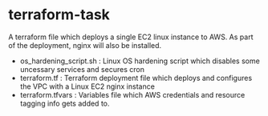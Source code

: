 # terraform-task

A terraform file which deploys a single EC2 linux instance to AWS.
As part of the deployment, nginx will also be installed.



- os_hardening_script.sh : Linux OS hardening script which disables some uncessary services and secures cron
- terraform.tf           : Terraform deployment file which deploys and configures the VPC with a Linux EC2 nginx instance
- terraform.tfvars      : Variables file which AWS credentials and resource tagging info gets added to.      

